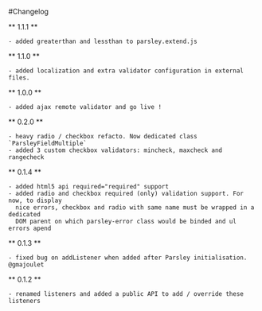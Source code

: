 #Changelog

** 1.1.1 **

    - added greaterthan and lessthan to parsley.extend.js

** 1.1.0 **

    - added localization and extra validator configuration in external files.

** 1.0.0 **

    - added ajax remote validator and go live !

** 0.2.0 **

    - heavy radio / checkbox refacto. Now dedicated class `ParsleyFieldMultiple`
    - added 3 custom checkbox validators: mincheck, maxcheck and rangecheck

** 0.1.4 **

    - added html5 api required="required" support
    - added radio and checkbox required (only) validation support. For now, to display
      nice errors, checkbox and radio with same name must be wrapped in a dedicated
      DOM parent on which parsley-error class would be binded and ul errors apend

** 0.1.3 **

    - fixed bug on addListener when added after Parsley initialisation. @gmajoulet

** 0.1.2 **

    - renamed listeners and added a public API to add / override these listeners
